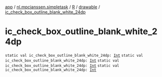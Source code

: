 [app](../../../index.md) / [nl.mpcjanssen.simpletask](../../index.md) / [R](../index.md) / [drawable](index.md) / [ic_check_box_outline_blank_white_24dp](.)

# ic_check_box_outline_blank_white_24dp

`static val ic_check_box_outline_blank_white_24dp: `[`Int`](https://kotlinlang.org/api/latest/jvm/stdlib/kotlin/-int/index.html)
`static val ic_check_box_outline_blank_white_24dp: `[`Int`](https://kotlinlang.org/api/latest/jvm/stdlib/kotlin/-int/index.html)
`static val ic_check_box_outline_blank_white_24dp: `[`Int`](https://kotlinlang.org/api/latest/jvm/stdlib/kotlin/-int/index.html)
`static val ic_check_box_outline_blank_white_24dp: `[`Int`](https://kotlinlang.org/api/latest/jvm/stdlib/kotlin/-int/index.html)